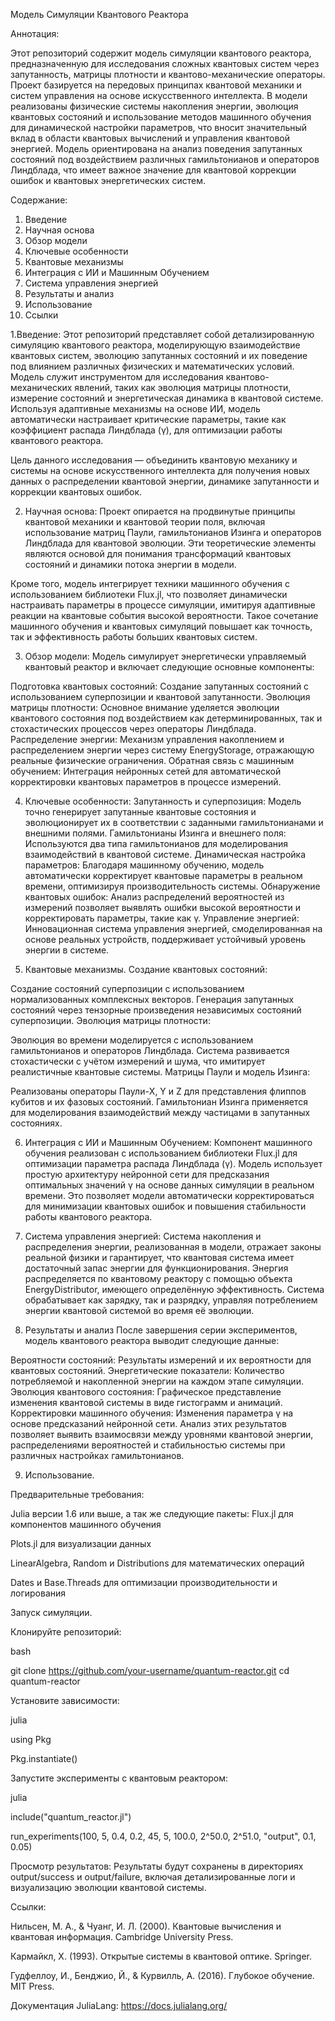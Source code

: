 Модель Симуляции Квантового Реактора

Аннотация:

Этот репозиторий содержит модель симуляции квантового реактора, предназначенную для исследования сложных квантовых систем через запутанность, матрицы плотности и квантово-механические операторы. Проект базируется на передовых принципах квантовой механики и систем управления на основе искусственного интеллекта. В модели реализованы физические системы накопления энергии, эволюция квантовых состояний и использование методов машинного обучения для динамической настройки параметров, что вносит значительный вклад в области квантовых вычислений и управления квантовой энергией. Модель ориентирована на анализ поведения запутанных состояний под воздействием различных гамильтонианов и операторов Линдблада, что имеет важное значение для квантовой коррекции ошибок и квантовых энергетических систем.

Содержание:

1. Введение
2. Научная основа
3. Обзор модели
4. Ключевые особенности
5. Квантовые механизмы
6. Интеграция с ИИ и Машинным Обучением
7. Система управления энергией
8. Результаты и анализ
9. Использование
10. Ссылки

1.Введение:
Этот репозиторий представляет собой детализированную симуляцию квантового реактора, моделирующую взаимодействие квантовых систем, эволюцию запутанных состояний и их поведение под влиянием различных физических и математических условий. Модель служит инструментом для исследования квантово-механических явлений, таких как эволюция матрицы плотности, измерение состояний и энергетическая динамика в квантовой системе. Используя адаптивные механизмы на основе ИИ, модель автоматически настраивает критические параметры, такие как коэффициент распада Линдблада (γ), для оптимизации работы квантового реактора.

Цель данного исследования — объединить квантовую механику и системы на основе искусственного интеллекта для получения новых данных о распределении квантовой энергии, динамике запутанности и коррекции квантовых ошибок.

2. Научная основа:
Проект опирается на продвинутые принципы квантовой механики и квантовой теории поля, включая использование матриц Паули, гамильтонианов Изинга и операторов Линдблада для квантовой эволюции. Эти теоретические элементы являются основой для понимания трансформаций квантовых состояний и динамики потока энергии в модели.

Кроме того, модель интегрирует техники машинного обучения с использованием библиотеки Flux.jl, что позволяет динамически настраивать параметры в процессе симуляции, имитируя адаптивные реакции на квантовые события высокой вероятности. Такое сочетание машинного обучения и квантовых симуляций повышает как точность, так и эффективность работы больших квантовых систем.

3. Обзор модели:
Модель симулирует энергетически управляемый квантовый реактор и включает следующие основные компоненты:

Подготовка квантовых состояний: Создание запутанных состояний с использованием суперпозиции и квантовой запутанности.
Эволюция матрицы плотности: Основное внимание уделяется эволюции квантового состояния под воздействием как детерминированных, так и стохастических процессов через операторы Линдблада.
Распределение энергии: Механизм управления накоплением и распределением энергии через систему EnergyStorage, отражающую реальные физические ограничения.
Обратная связь с машинным обучением: Интеграция нейронных сетей для автоматической корректировки квантовых параметров в процессе измерений.

4. Ключевые особенности:
Запутанность и суперпозиция: Модель точно генерирует запутанные квантовые состояния и эволюционирует их в соответствии с заданными гамильтонианами и внешними полями.
Гамильтонианы Изинга и внешнего поля: Используются два типа гамильтонианов для моделирования взаимодействий в квантовой системе.
Динамическая настройка параметров: Благодаря машинному обучению, модель автоматически корректирует квантовые параметры в реальном времени, оптимизируя производительность системы.
Обнаружение квантовых ошибок: Анализ распределений вероятностей из измерений позволяет выявлять ошибки высокой вероятности и корректировать параметры, такие как γ.
Управление энергией: Инновационная система управления энергией, смоделированная на основе реальных устройств, поддерживает устойчивый уровень энергии в системе.

5. Квантовые механизмы.
Создание квантовых состояний:

Создание состояний суперпозиции с использованием нормализованных комплексных векторов.
Генерация запутанных состояний через тензорные произведения независимых состояний суперпозиции.
Эволюция матрицы плотности:

Эволюция во времени моделируется с использованием гамильтонианов и операторов Линдблада.
Система развивается стохастически с учётом измерений и шума, что имитирует реалистичные квантовые системы.
Матрицы Паули и модель Изинга:

Реализованы операторы Паули-X, Y и Z для представления флиппов кубитов и их фазовых состояний.
Гамильтониан Изинга применяется для моделирования взаимодействий между частицами в запутанных состояниях.

6. Интеграция с ИИ и Машинным Обучением:
Компонент машинного обучения реализован с использованием библиотеки Flux.jl для оптимизации параметра распада Линдблада (γ). Модель использует простую архитектуру нейронной сети для предсказания оптимальных значений γ на основе данных симуляции в реальном времени. Это позволяет модели автоматически корректироваться для минимизации квантовых ошибок и повышения стабильности работы квантового реактора.

7. Система управления энергией:
Система накопления и распределения энергии, реализованная в модели, отражает законы реальной физики и гарантирует, что квантовая система имеет достаточный запас энергии для функционирования. Энергия распределяется по квантовому реактору с помощью объекта EnergyDistributor, имеющего определённую эффективность. Система обрабатывает как зарядку, так и разрядку, управляя потреблением энергии квантовой системой во время её эволюции.

8. Результаты и анализ
После завершения серии экспериментов, модель квантового реактора выводит следующие данные:

Вероятности состояний: Результаты измерений и их вероятности для квантовых состояний.
Энергетические показатели: Количество потребляемой и накопленной энергии на каждом этапе симуляции.
Эволюция квантового состояния: Графическое представление изменения квантовой системы в виде гистограмм и анимаций.
Корректировки машинного обучения: Изменения параметра γ на основе предсказаний нейронной сети.
Анализ этих результатов позволяет выявить взаимосвязи между уровнями квантовой энергии, распределениями вероятностей и стабильностью системы при различных настройках гамильтонианов.

9. Использование.

Предварительные требования:

Julia версии 1.6 или выше, а так же следующие пакеты:
Flux.jl для компонентов машинного обучения

Plots.jl для визуализации данных

LinearAlgebra, Random и Distributions для математических операций

Dates и Base.Threads для оптимизации производительности и логирования

Запуск симуляции.

Клонируйте репозиторий:

bash

git clone https://github.com/your-username/quantum-reactor.git
cd quantum-reactor

Установите зависимости:

julia

using Pkg

Pkg.instantiate()

Запустите эксперименты с квантовым реактором:

julia

include("quantum_reactor.jl")

run_experiments(100, 5, 0.4, 0.2, 45, 5, 100.0, 2^50.0, 2^51.0, "output", 0.1, 0.05)

Просмотр результатов: Результаты будут сохранены в директориях output/success и output/failure, включая детализированные логи и визуализацию эволюции квантовой системы.

Ссылки:

Нильсен, М. А., & Чуанг, И. Л. (2000). Квантовые вычисления и квантовая информация. Cambridge University Press.

Кармайкл, Х. (1993). Открытые системы в квантовой оптике. Springer.

Гудфеллоу, И., Бенджио, Й., & Курвилль, А. (2016). Глубокое обучение. MIT Press.

Документация JuliaLang: https://docs.julialang.org/

